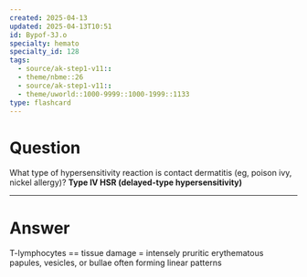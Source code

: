 ```yaml
---
created: 2025-04-13
updated: 2025-04-13T10:51
id: Bypof-3J.o
specialty: hemato
specialty_id: 128
tags:
  - source/ak-step1-v11::
  - theme/nbme::26
  - source/ak-step1-v11::
  - theme/uworld::1000-9999::1000-1999::1133
type: flashcard
---
```


# Question
What type of hypersensitivity reaction is contact dermatitis (eg, poison ivy, nickel allergy)?    **Type IV HSR (delayed-type hypersensitivity)**

---

# Answer
T-lymphocytes == tissue damage = intensely pruritic erythematous papules, vesicles, or bullae often forming linear patterns